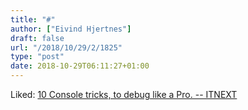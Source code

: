 ```yaml
---
title: "#"
author: ["Eivind Hjertnes"]
draft: false
url: "/2018/10/29/2/1825"
type: "post"
date: 2018-10-29T06:11:27+01:00
---
```


Liked:
[10
Console tricks, to debug like a Pro. -- ITNEXT](https://itnext.io/10-console-tricks-to-debug-like-a-pro-66ee2225ec57)
